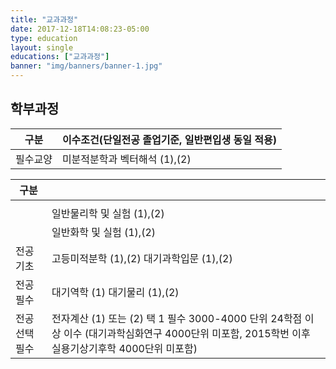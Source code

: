 ```yaml
---
title: "교과과정"
date: 2017-12-18T14:08:23-05:00
type: education
layout: single 
educations: ["교과과정"]
banner: "img/banners/banner-1.jpg"
---
```


## 학부과정
| 구분 | 이수조건(단일전공 졸업기준, 일반편입생 동일 적용)  |
|--------|--------|
| 필수교양      | 미분적분학과 벡터해석 (1),(2)      |


| 구분 |  | 
|--------------|------------------------------------|
| |   | 
|        |일반물리학 및 실험 (1),(2)|
|        |일반화학 및 실험 (1),(2)|
|전공기초 | 고등미적분학 (1),(2)  대기과학입문 (1),(2) |
|전공필수 | 대기역학 (1) 대기물리 (1),(2) |
|전공선택필수 | 전자계산 (1) 또는 (2) 택 1 필수  3000-4000 단위 24학점 이상 이수   (대기과학심화연구 4000단위 미포함, 2015학번 이후 실용기상기후학 4000단위 미포함) 
